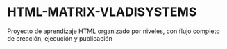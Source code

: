 # HTML-MATRIX-VLADISYSTEMS
Proyecto de aprendizaje HTML organizado por niveles, con flujo completo de creación, ejecución y publicación
